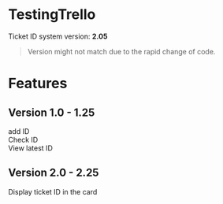 # TestingTrello
Ticket ID system
version: **2.05**
 > Version might not match due to the rapid change of code.

# Features
## Version 1.0 - 1.25
add ID<br>
Check ID<br>
View latest ID

## Version 2.0 - 2.25
Display ticket ID in the card